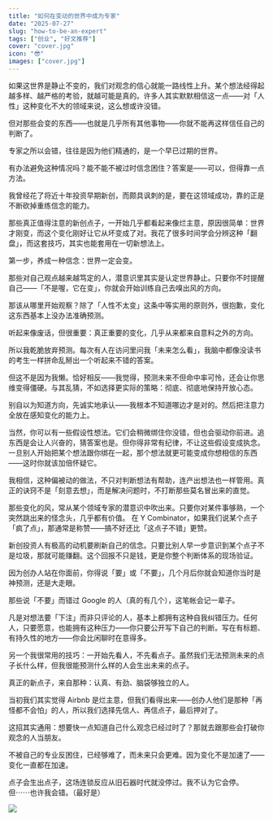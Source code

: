 ```yaml
---
title: "如何在变动的世界中成为专家"
date: "2025-07-27"
slug: "how-to-be-an-expert"
tags: ["创业", "好文推荐"]
cover: "cover.jpg"
icon: "😎"
images: ["cover.jpg"]
---
```

如果这世界是静止不变的，我们对观念的信心就能一路线性上升。某个想法经得起越多样、越严格的考验，就越可能是真的。许多人其实默默相信这一点——对「人性」这种变化不大的领域来说，这么想或许没错。



但对那些会变的东西——也就是几乎所有其他事物——你就不能再这样信任自己的判断了。



专家之所以会错，往往是因为他们精通的，是一个早已过期的世界。



有办法避免这种情况吗？能不能不被过时信念困住？答案是——可以，但得靠一点方法。



我曾经花了将近十年投资早期新创，而颇具讽刺的是，要在这领域成功，靠的正是不断砍掉重练信念的能力。



那些真正值得注意的新创点子，一开始几乎都看起来像烂主意，原因很简单：世界才刚变，而这个变化刚好让它从坏变成了对。我花了很多时间学会分辨这种「翻盘」，而这套技巧，其实也能套用在一切新想法上。



第一步，养成一种信念：世界一定会变。



那些对自己观点越来越笃定的人，潜意识里其实是认定世界静止。只要你不时提醒自己——「不是喔，它在变」，你就会开始训练自己去嗅出风的方向。



那该从哪里开始观察？除了「人性不太变」这条中等实用的原则外，很抱歉，变化这东西基本上没办法准确预测。



听起来像废话，但很重要：真正重要的变化，几乎从来都来自意料之外的方向。



所以我乾脆放弃预测。每次有人在访问里问我「未来怎么看」，我脑中都像没读书的考生一样拼命乱掰出一个听起来不错的答案。



但这不是因为我懒。恰好相反——我觉得，预测未来不但命中率可怜，还会让你思维变得僵硬。与其乱猜，不如选择更实际的策略：彻底、彻底地保持开放心态。



别自以为知道方向，先诚实地承认——我根本不知道哪边才是对的。然后把注意力全放在感知变化的能力上。



当然，你可以有一些假设性想法。它们会稍微绑住你没错，但也会驱动你前进。追东西是会让人兴奋的，猜答案也是。但你得非常有纪律，不让这些假设变成执念。
一旦别人开始把某个想法跟你绑在一起，那个想法就更可能变成你想相信的东西——这时你就该加倍怀疑它。



我相信，这种偏被动的做法，不只对判断想法有帮助，连产出想法也一样管用。真正的诀窍不是「刻意去想」，而是解决问题时，不打断那些莫名冒出来的直觉。



那些变化的风，常从某个领域专家的潜意识中吹出来。只要你对某件事够熟，一个突然跳出来的怪念头，几乎都有价值。
在 Y Combinator，如果我们说某个点子「疯了点」，那通常是称赞——搞不好还比「这点子不错」更赞。



新创投资人有极高的动机要刷新自己的信念。只要比别人早一步意识到某个点子不是垃圾，那就可能赚翻。这个回报不只是钱，更是你整个判断体系的现场验证。



因为创办人站在你面前，你得说「要」或「不要」，几个月后你就会知道你当时是神预测，还是大走眼。



那些说「不要」而错过 Google 的人（真的有几个），这笔帐会记一辈子。



凡是对想法要「下注」而非只评论的人，基本上都拥有这种自我纠错压力。任何人，只要愿意，也能拥有这种压力——你只要公开写下自己的判断。写在有标题、有持久性的地方——你会比闲聊时在意得多。



另一个我很常用的技巧：一开始先看人，不先看点子。虽然我们无法预测未来的点子长什么样，但我很能预测什么样的人会生出未来的点子。



真正的新点子，来自那种：认真、有劲、脑袋够独立的人。



当初我们其实觉得 Airbnb 是烂主意，但我们看得出来——创办人他们是那种「再怪都不会怕」的人，所以我们选择先信人、再信点子，最后押对了。



这招其实通用：想要快一点知道自己什么观念已经过时了？那就去跟那些会打破你观念的人当朋友。



不被自己的专业反困住，已经够难了，而未来只会更难。因为变化不是加速了——变化一直都在加速。



点子会生出点子，这场连锁反应从旧石器时代就没停过。我不认为它会停。
但⋯⋯也许我会错。（最好是）




![](https://prod-files-secure.s3.us-west-2.amazonaws.com/112d0858-5090-4d34-a606-b75eb8d65fd2/46476355-9cf3-4e99-9b7a-3531bc426380/1000202064.png?X-Amz-Algorithm=AWS4-HMAC-SHA256&X-Amz-Content-Sha256=UNSIGNED-PAYLOAD&X-Amz-Credential=ASIAZI2LB466UIAVNOE4%2F20250808%2Fus-west-2%2Fs3%2Faws4_request&X-Amz-Date=20250808T203658Z&X-Amz-Expires=3600&X-Amz-Security-Token=IQoJb3JpZ2luX2VjEHQaCXVzLXdlc3QtMiJGMEQCICr37Y4xY7ENajrzrP9VLmw%2FbIk%2Fc6GyGku9pcEB5VFGAiBdTPpXavW2bGiGLh8d2OQ2Ttk%2F0bhu2vgU7CSyW%2Bb6XCqIBAit%2F%2F%2F%2F%2F%2F%2F%2F%2F%2F8BEAAaDDYzNzQyMzE4MzgwNSIMzvU2qj%2BWMqYdOLifKtwDZruSZPMmCQ7EArdKVxEaYkNbTMACJo6Q4Isd13X%2F2ITaJJGVmWhniXfK4pbgPZ4IBCTiIhVhA7uTzA7bUE6tzafzNJrguzRQ0qlaCpRKVFE7D1YJ1cWy6W45fQjO0zXxUyYrqireFkR5DPiNxf41DcPJSXs%2BXKbygpMHUFOlFdu%2BjSj1f%2Fl6acmQP0ZalHXmIh%2B2WkuOsFz8mZUYovG3wHJvGgOb18BaWli%2Fn2EN1F8oidqVelFRrYi%2BBBX64gtwmHdlrwQGeUWJ9mHCv0hQezAiaoDiIoQ1bR9z%2FiG7HYqOwtqCURzjCTBSSRZxAT1L9kJHnmvVCxovIsG0ZjpDeFSywOxMP7R7PZ7f3e85rUyGNcpoywfHHXFwXdKBo7X9SuV2NuAuJfogDo00d8pUm8e%2Bt58ri0ue31uHkibKTpjHmbu%2FfkeW3jMA4f5MuChIYYyySYof47N2iPHRK5XmJDyYbg92vFAwgRKxdSMnOelSSNx5LqV2A6DOuEviUyW5qMqQaebhCARo3j1fUHjrdEFCr0gAo52HpJNiIshOuj6xwSYc9rvDaRuiK2KEL7kWWspXidtj0NIzEzBaSPOZ7gj%2F4IbKLbtWZ2CoXKM77ua%2BCqDef0CB8UDYmuMwp6DZxAY6pgHRO9ee6UE3BN31xfcxi5vGE7whKwObN2Nc27FUJePBKXnLIIkrOrn3H68pbk5LnXYkXnREoZu5xPQ9rHxrLkDxFPf%2FVXSKLIM4rC6BZliRF%2BDuf%2BtqUqAHWyRjDpF59GM43FGdziPeSdVh0nufKsypl3ywOPSKjJBMby2mdWIWPu9UgWPe1YBT9N83NBAH%2F5q2DANXwOaBDuZru6BtQsmGy%2BJ07AlT&X-Amz-Signature=c38037c1307ed822476f1e62295db59e50e13e26ec28efd454f56ae66d143f6d&X-Amz-SignedHeaders=host&x-amz-checksum-mode=ENABLED&x-id=GetObject)

